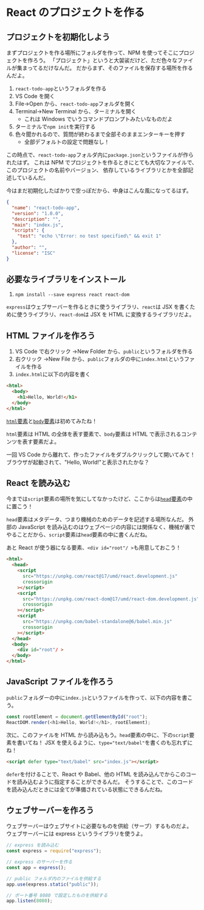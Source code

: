 # React のプロジェクトを作る

## プロジェクトを初期化しよう

まずプロジェクトを作る場所にフォルダを作って、NPM を使ってそこにプロジェクトを作ろう。
「プロジェクト」というと大袈裟だけど、ただ色々なファイルが集まってるだけなんだ。
だからまず、そのファイルを保存する場所を作るんだよ。

1. `react-todo-app`というフォルダを作る
1. VS Code を開く
1. File→Open から、`react-todo-app`フォルダを開く
1. Terminal→New Terminal から、ターミナルを開く
   - これは Windows でいうコマンドプロンプトみたいなものだよ
1. ターミナルで`npm init`を実行する
1. 色々聞かれるので、質問が終わるまで全部そのままエンターキーを押す
   - 全部デフォルトの設定で問題なし！

この時点で、`react-todo-app`フォルダ内に`package.json`というファイルが作られたはず。
これは NPM でプロジェクトを作るときにとても大切なファイルで、このプロジェクトの名前やバージョン、
依存しているライブラリとかを全部記述しているんだ。

今はまだ初期化したばかりで空っぽだから、中身はこんな風になってるはず。

```json
{
  "name": "react-todo-app",
  "version": "1.0.0",
  "description": "",
  "main": "index.js",
  "scripts": {
    "test": "echo \"Error: no test specified\" && exit 1"
  },
  "author": "",
  "license": "ISC"
}
```

## 必要なライブラリをインストール

1. `npm install --save express react react-dom`

`express`はウェブサーバーを作るときに使うライブラリ、`react`は JSX を書くために使うライブラリ、`react-dom`は JSX を HTML に変換するライブラリだよ。

## HTML ファイルを作ろう

1. VS Code で右クリック →New Folder から、`public`というフォルダを作る
1. 右クリック →New File から、`public`フォルダの中に`index.html`というファイルを作る
1. `index.html`に以下の内容を書く

```html
<html>
  <body>
    <h1>Hello, World!</h1>
  </body>
</html>
```

[`html`要素](https://developer.mozilla.org/ja/docs/Web/HTML/Element/html)と[`body`要素](https://developer.mozilla.org/ja/docs/Web/HTML/Element/body)は初めてみたね！

`html`要素は HTML の全体を表す要素で、`body`要素は HTML で表示されるコンテンツを表す要素だよ。

一回 VS Code から離れて、作ったファイルをダブルクリックして開いてみて！
ブラウザが起動されて、"Hello, World!"と表示されたかな？

## React を読み込む

今までは`script`要素の場所を気にしてなかったけど、ここからは[`head`要素](https://developer.mozilla.org/ja/docs/Web/HTML/Element/head)の中に置こう！

`head`要素はメタデータ、つまり機械のためのデータを記述する場所なんだ。
外部の JavaScript を読み込むのはウェブページの内容には関係なく、機械が裏でやることだから、`script`要素は`head`要素の中に書くんだね。

あと React が使う器になる要素、`<div id="root"/ >`も用意しておこう！

```html
<html>
  <head>
    <script
      src="https://unpkg.com/react@17/umd/react.development.js"
      crossorigin
    ></script>
    <script
      src="https://unpkg.com/react-dom@17/umd/react-dom.development.js"
      crossorigin
    ></script>
    <script
      src="https://unpkg.com/babel-standalone@6/babel.min.js"
      crossorigin
    ></script>
  </head>
  <body>
    <div id="root"/ >
  </body>
</html>
```

## JavaScript ファイルを作ろう

`public`フォルダーの中に`index.js`というファイルを作って、以下の内容を書こう。

```javascript
const rootElement = document.getElementById("root");
ReactDOM.render(<h1>Hello, World!</h1>, rootElement);
```

次に、このファイルを HTML から読み込もう。`head`要素の中に、下の`script`要素を書いてね！
JSX を使えるように、`type="text/babel"`を書くのも忘れずにね！

```html
<script defer type="text/babel" src="index.js"></script>
```

`defer`を付けることで、React や Babel、他の HTML を読み込んでからこのコードを読み込むように指定することができるんだ。
そうすることで、このコードを読み込んだときには全てが準備されている状態にできるんだね。

## ウェブサーバーを作ろう

ウェブサーバーはウェブサイトに必要なものを供給（サーブ）するものだよ。
ウェブサーバーには express というライブラリを使うよ。

```javascript
// express を読み込む
const express = require("express");

// express のサーバーを作る
const app = express();

// public フォルダ内のファイルを供給する
app.use(express.static("public"));

// ポート番号 8080 で設定したものを供給する
app.listen(8080);
```
